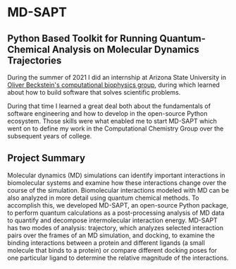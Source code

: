 # MD-SAPT

## Python Based Toolkit for Running Quantum-Chemical Analysis on Molecular Dynamics Trajectories

During the summer of 2021 I did an internship at Arizona State University in [Oliver Beckstein's computational biophysics group](https://becksteinlab.physics.asu.edu/), during which learned about how to build software that solves scientific problems.

During that time I learned a great deal both about the fundamentals of software engineering and how to develop in the open-source Python ecosystem.
Those skills were what enabled me to start MD-SAPT which went on to define my work in the Computational Chemistry Group over the subsequent years of college.

## Project Summary

Molecular dynamics (MD) simulations can identify important interactions in biomolecular systems and examine how these interactions change over the course of the simulation.
Biomolecular interactions modeled with MD can be also analyzed in more detail using quantum chemical methods. 
To accomplish this, we developed MD-SAPT, an open-source Python package, to perform quantum calculations as a post-processing analysis of MD data to quantify and decompose intermolecular interaction energy.
MD-SAPT has two modes of analysis: trajectory, which analyzes selected interaction pairs over the frames of an MD simulation, and docking, to examine the binding interactions between a protein and different ligands (a small molecule that binds to a protein) or compare different docking poses for one particular ligand to determine the relative magnitude of the interactions.

